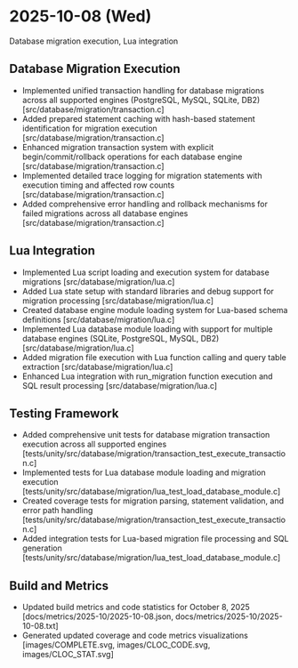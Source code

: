 # 2025-10-08 (Wed)

Database migration execution, Lua integration

## Database Migration Execution

- Implemented unified transaction handling for database migrations across all supported engines (PostgreSQL, MySQL, SQLite, DB2) [src/database/migration/transaction.c]
- Added prepared statement caching with hash-based statement identification for migration execution [src/database/migration/transaction.c]
- Enhanced migration transaction system with explicit begin/commit/rollback operations for each database engine [src/database/migration/transaction.c]
- Implemented detailed trace logging for migration statements with execution timing and affected row counts [src/database/migration/transaction.c]
- Added comprehensive error handling and rollback mechanisms for failed migrations across all database engines [src/database/migration/transaction.c]

## Lua Integration

- Implemented Lua script loading and execution system for database migrations [src/database/migration/lua.c]
- Added Lua state setup with standard libraries and debug support for migration processing [src/database/migration/lua.c]
- Created database engine module loading system for Lua-based schema definitions [src/database/migration/lua.c]
- Implemented Lua database module loading with support for multiple database engines (SQLite, PostgreSQL, MySQL, DB2) [src/database/migration/lua.c]
- Added migration file execution with Lua function calling and query table extraction [src/database/migration/lua.c]
- Enhanced Lua integration with run_migration function execution and SQL result processing [src/database/migration/lua.c]

## Testing Framework

- Added comprehensive unit tests for database migration transaction execution across all supported engines [tests/unity/src/database/migration/transaction_test_execute_transaction.c]
- Implemented tests for Lua database module loading and migration execution [tests/unity/src/database/migration/lua_test_load_database_module.c]
- Created coverage tests for migration parsing, statement validation, and error path handling [tests/unity/src/database/migration/transaction_test_execute_transaction.c]
- Added integration tests for Lua-based migration file processing and SQL generation [tests/unity/src/database/migration/lua_test_load_database_module.c]

## Build and Metrics

- Updated build metrics and code statistics for October 8, 2025 [docs/metrics/2025-10/2025-10-08.json, docs/metrics/2025-10/2025-10-08.txt]
- Generated updated coverage and code metrics visualizations [images/COMPLETE.svg, images/CLOC_CODE.svg, images/CLOC_STAT.svg]